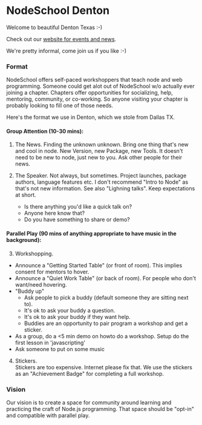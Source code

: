 # NodeSchool Denton
Welcome to beautiful Denton Texas :-)

Check out our [website for events and news](http://nodeschool.io/denton-texas/).

We're pretty informal, come join us if you like :-)

### Format

NodeSchool offers self-paced workshoppers that teach node and web programming.  Someone could get alot out of NodeSchool w/o actually ever joining a chapter.  Chapters offer opportunities for socializing, help, mentoring, community, or co-working.  So anyone visiting your chapter is probably looking to fill one of those needs.

Here's the format we use in Denton, which we stole from Dallas TX.

#### Group Attention (10-30 mins):

1) The News.  Finding the unknown unknown.  Bring one thing that's new and cool in node.  New Version, new Package, new Tools.  It doesn't need to be new to node, just new to you.  Ask other people for their news.  

2) The Speaker.  Not always, but sometimes.  Project launches, package authors, language features etc.  I don't recommend "Intro to Node" as that's not new information.  See also "Lighning talks".  Keep expectations at short.
   - Is there anything you'd like a quick talk on?
   - Anyone here know that?
   - Do you have something to share or demo?


#### Parallel Play (90 mins of anything appropriate to have music in the background): 

3) Workshopping.

  - Announce a "Getting Started Table" (or front of room).  This implies consent for mentors to hover.
  - Announce a "Quiet Work Table" (or back of room).  For people who don't want/need hovering.
  - "Buddy up"
    - Ask people to pick a buddy (default someone they are sitting next to).  
    - It's ok to ask your buddy a question.  
    - It's ok to ask your buddy if they want help.  
    - Buddies are an opportunity to pair program a workshop and get a sticker.
  - As a group, do a <5 min demo on howto do a workshop.  Setup do the first lesson in 'javascripting'
  - Ask someone to put on some music

4) Stickers.  
Stickers are too expensive.  Internet please fix that.  We use the stickers as an "Achievement Badge" for completing a full workshop.

### Vision

Our vision is to create a space for community around learning and practicing the craft of Node.js programming.  That space should be "opt-in" and compatible with parallel play.